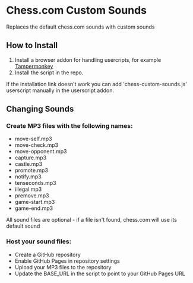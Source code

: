 # Chess.com Custom Sounds
Replaces the default chess.com sounds with custom sounds

## How to Install
1. Install a browser addon for handling usercripts, for example [Tampermonkey](https://www.tampermonkey.net/)
2. Install the script in the repo.

If the installation link doesn't work you can add 'chess-custom-sounds.js' userscript manually in the userscript addon.
## Changing Sounds

### Create MP3 files with the following names:
- move-self.mp3
- move-check.mp3
- move-opponent.mp3
- capture.mp3 
- castle.mp3
- promote.mp3
- notify.mp3
- tenseconds.mp3
- illegal.mp3
- premove.mp3
- game-start.mp3
- game-end.mp3
  
All sound files are optional - if a file isn't found, chess.com will use its default sound


### Host your sound files:
- Create a GitHub repository
- Enable GitHub Pages in repository settings
- Upload your MP3 files to the repository
- Update the BASE_URL in the script to point to your GitHub Pages URL
